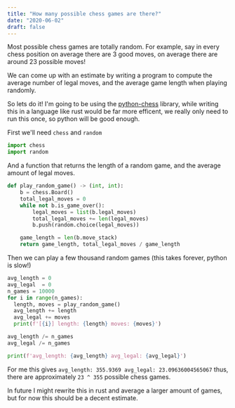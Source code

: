 ```yaml
---
title: "How many possible chess games are there?"
date: "2020-06-02"
draft: false
---
```


Most possible chess games are totally random.
For example, say in every chess position on average there are 3 good moves, on average there are around 23 possible moves!

We can come up with an estimate by writing a program
to compute the average number of legal moves, and the average game length when playing randomly.

So lets do it! I'm going to be using the [python-chess](https://pypi.org/project/python-chess) library,
while writing this in a language like rust would be far more efficent, we really only need to run this once, so python will be good enough.

First we'll need `chess` and `random`
```py
import chess
import random
```

And a function that returns the length of a random game, and the average amount of legal moves.
```py
def play_random_game() -> (int, int):
    b = chess.Board()
    total_legal_moves = 0
    while not b.is_game_over():
        legal_moves = list(b.legal_moves)
        total_legal_moves += len(legal_moves)
        b.push(random.choice(legal_moves))

    game_length = len(b.move_stack)
    return game_length, total_legal_moves / game_length
```

Then we can play a few thousand random games (this takes forever, python is slow!)
```py
avg_length = 0
avg_legal  = 0
n_games = 10000
for i in range(n_games):
  length, moves = play_random_game()
  avg_length += length
  avg_legal += moves
  print(f'[{i}] length: {length} moves: {moves}')

avg_length /= n_games
avg_legal /= n_games

print(f'avg_length: {avg_length} avg_legal: {avg_legal}')
```

For me this gives `avg_length: 355.9369 avg_legal: 23.09636004565067`
thus, there are approximately `23 ^ 355` possible chess games.

In future I might rewrite this in rust and average a larger amount of games, but for now this should be a decent estimate.
